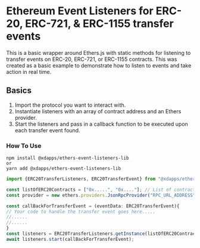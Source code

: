 # Ethereum Event Listeners for ERC-20, ERC-721, & ERC-1155 transfer events

This is a basic wrapper around Ethers.js with static methods for listening to transfer events on ERC-20, ERC-721, or ERC-1155 contracts. This was created as a basic example to demonstrate how to listen to events and take action in real time.

## Basics

1. Import the protocol you want to interact with.
2. Instantiate listeners with an array of contract address and an Ethers provider.
3. Start the listeners and pass in a callback function to be executed upon each transfer event found.

### How To Use

```shell
npm install @xdapps/ethers-event-listeners-lib
or
yarn add @xdapps/ethers-event-listeners-lib
```

```ts
import {ERC20TransferListeners, ERC20TransferEvent} from "@xdapps/ethers-event-listeners-lib";

const listOfERC20Contracts = ["0x.....", "0x...."]; // List of contracts to listen to
const provider = new ethers.providers.JsonRpcProvider("RPC_URL_ADDRESS");

const callBackForTransferEvent = (eventData: ERC20TransferEvent){
// Your code to handle the transfer event goes here.....
//......
//......
}
const listeners = ERC20TransferListeners.getInstance(listOfERC20Contracts, provider);
await listeners.start(callBackForTransferEvent);

```
